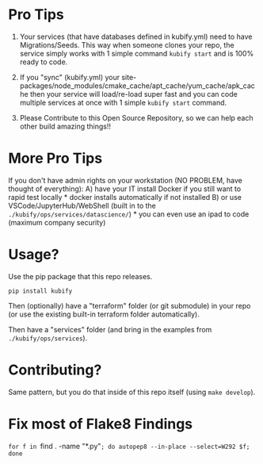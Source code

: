 # Pro Tips

1) Your services (that have databases defined in kubify.yml) need to have Migrations/Seeds. This way when someone clones your repo, the service simply works with 1 simple command `kubify start` and is 100% ready to code.

2) If you "sync" (kubify.yml) your site-packages/node_modules/cmake_cache/apt_cache/yum_cache/apk_cache then your service will load/re-load super fast and you can code multiple services at once with 1 simple `kubify start` command.

3) Please Contribute to this Open Source Repository, so we can help each other build amazing things!!

# More Pro Tips

If you don't have admin rights on your workstation (NO PROBLEM, have thought of everything):
    A) have your IT install Docker if you still want to rapid test locally
        * docker installs automatically if not installed
    B) or use VSCode/JupyterHub/WebShell (built in to the `./kubify/ops/services/datascience/`)
        * you can even use an ipad to code (maximum company security)

# Usage?

Use the pip package that this repo releases.

`pip install kubify`

Then (optionally) have a "terraform" folder (or git submodule) in your repo (or use the existing built-in terraform folder automatically).

Then have a "services" folder (and bring in the examples from `./kubify/ops/services`). 

# Contributing?

Same pattern, but you do that inside of this repo itself (using `make develop`).

# Fix most of Flake8 Findings

`for f in `find . -name "*.py"`; do autopep8 --in-place --select=W292 $f; done`